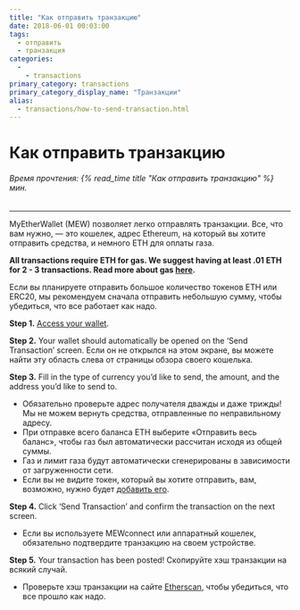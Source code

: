 ```yaml
---
title: "Как отправить транзакцию"
date: 2018-06-01 00:03:00
tags:
  - отправить
  - транзакция
categories:
  - 
    - transactions
primary_category: transactions
primary_category_display_name: "Транзакции"
alias:
  - transactions/how-to-send-transaction.html
---
```


# __Как отправить транзакцию__
###### Время прочтения: {% read_time title "Как отправить транзакцию" %} мин.
***

MyEtherWallet (MEW) позволяет легко отправлять транзакции. Все, что вам нужно, — это кошелек, адрес Ethereum, на который вы хотите отправить средства, и немного ETH для оплаты газа.

**All transactions require ETH for gas. We suggest having at least .01 ETH for 2 - 3 transactions. Read more about gas [here](/@@@@@@/transactions/what-is-gas/).**

Если вы планируете отправить большое количество токенов ETH или ERC20, мы рекомендуем сначала отправить небольшую сумму, чтобы убедиться, что все работает как надо.

**Step 1.** [Access your wallet](/@@@@@@/getting-started/how-to-access-your-wallet/).

**Step 2.** Your wallet should automatically be opened on the ‘Send Transaction’ screen. Если он не открылся на этом экране, вы можете найти эту область слева от страницы обзора своего кошелька.

**Step 3.** Fill in the type of currency you’d like to send, the amount, and the address you’d like to send to.
* Обязательно проверьте адрес получателя дважды и даже трижды! Мы не можем вернуть средства, отправленные по неправильному адресу.
* При отправке всего баланса ETH выберите «Отправить весь баланс», чтобы газ был автоматически рассчитан исходя из общей суммы.
* Газ и лимит газа будут автоматически сгенерированы в зависимости от загруженности сети.
* Если вы не видите токен, который вы хотите отправить, вам, возможно, нужно будет [добавить его](/@@@@@@/tokens/how-to-add-custom-token/).

**Step 4.** Click ‘Send Transaction’ and confirm the transaction on the next screen.
* Если вы используете MEWconnect или аппаратный кошелек, обязательно подтвердите транзакцию на своем устройстве.

**Step 5.** Your transaction has been posted! Скопируйте хэш транзакции на всякий случай.
* Проверьте хэш транзакции на сайте [Etherscan](https://etherscan.io), чтобы убедиться, что все прошло как надо.